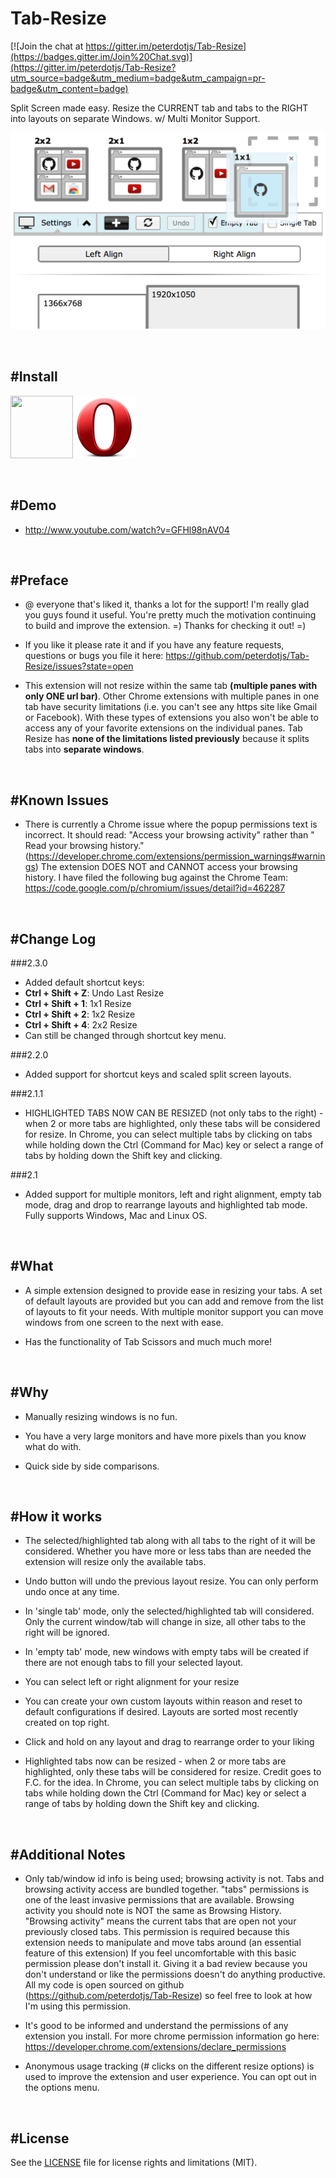 Tab-Resize
==========

[![Join the chat at https://gitter.im/peterdotjs/Tab-Resize](https://badges.gitter.im/Join%20Chat.svg)](https://gitter.im/peterdotjs/Tab-Resize?utm_source=badge&utm_medium=badge&utm_campaign=pr-badge&utm_content=badge)

Split Screen made easy. Resize the CURRENT tab and tabs to the RIGHT into layouts on separate Windows. w/ Multi Monitor Support.

![Tab Resize Screenshot](https://raw.githubusercontent.com/peterdotjs/resources/master/tab-resize/ss4v4.png)

<br/>

#Install
-------
<a href="https://chrome.google.com/webstore/detail/tab-resize-split-screen-l/bkpenclhmiealbebdopglffmfdiilejc"><img src="https://raw.githubusercontent.com/peterdotjs/resources/master/Franksouza183-Fs-Apps-google-chrome.ico" height="100" width="100"></a><a href="https://addons.opera.com/en/extensions/details/tab-resize-split-screen-layouts/?display=en"><img src="https://raw.githubusercontent.com/peterdotjs/resources/master/opera-browser.png" height="100" width="100"></a>

<br/>

#Demo
-------
 - http://www.youtube.com/watch?v=GFHl98nAV04

<br/>

#Preface
-------
- @ everyone that's liked it, thanks a lot for the support! I'm really glad you guys found it useful. You're pretty much the motivation continuing to build and improve the extension. =) Thanks for checking it out! =)

- If you like it please rate it and if you have any feature requests, questions or bugs you file it here: 
https://github.com/peterdotjs/Tab-Resize/issues?state=open 

- This extension will not resize within the same tab **(multiple panes with only ONE url bar)**.  Other Chrome extensions with multiple panes in one tab have security limitations (i.e. you can't see any https site like Gmail or Facebook). With these types of extensions you also won't be able to access any of your favorite extensions on the individual panes. Tab Resize has <strong>none of the limitations listed previously</strong> because it splits tabs into <strong>separate windows</strong>.

<br/>

#Known Issues
-------
- There is currently a Chrome issue where the popup permissions text is incorrect. It should read: "Access your browsing activity" rather than " Read your browsing history." (https://developer.chrome.com/extensions/permission_warnings#warnings) The extension DOES NOT and CANNOT access your browsing history. I have filed the following bug against the Chrome Team: https://code.google.com/p/chromium/issues/detail?id=462287 

<br/>

#Change Log
-------
###2.3.0
- Added default shortcut keys:
- **Ctrl + Shift + Z**: Undo Last Resize 
- **Ctrl + Shift + 1**: 1x1 Resize 
- **Ctrl + Shift + 2**: 1x2 Resize 
- **Ctrl + Shift + 4**: 2x2 Resize 
- Can still be changed through shortcut key menu.

###2.2.0
- Added support for shortcut keys and scaled split screen layouts.

###2.1.1
- HIGHLIGHTED TABS NOW CAN BE RESIZED (not only tabs to the right) - when 2 or more tabs are highlighted, only these tabs will be considered for resize. In Chrome, you can select multiple tabs by clicking on tabs while holding down the Ctrl (Command for Mac) key or select a range of tabs by holding down the Shift key and clicking. 

###2.1
- Added support for multiple monitors, left and right alignment, empty tab mode, drag and drop to rearrange layouts and highlighted tab mode. Fully supports Windows, Mac and Linux OS.

<br/>

#What
-------
- A simple extension designed to provide ease in resizing your tabs. A set of default layouts are provided but you can add and remove from the list of layouts to fit your needs. With multiple monitor support you can move windows from one screen to the next with ease. 

- Has the functionality of Tab Scissors and much much more!

<br/>

#Why
-------
- Manually resizing windows is no fun.

- You have a very large monitors and have more pixels than you know what do with.

- Quick side by side comparisons.

<br/>

#How it works
-------
- The selected/highlighted tab along with all tabs to the right of it will be considered. Whether you have more or less tabs than are needed the extension will resize only the available tabs. 

- Undo button will undo the previous layout resize. You can only perform undo once at any time.

- In 'single tab' mode, only the selected/highlighted tab will considered. Only the current window/tab will change in size, all other tabs to the right will be ignored. 

- In 'empty tab' mode, new windows with empty tabs will be created if there are not enough tabs to fill your selected layout. 

- You can select left or right alignment for your resize

- You can create your own custom layouts within reason and reset to default configurations if desired. Layouts are sorted most recently created on top right.

- Click and hold on any layout and drag to rearrange order to your liking

- Highlighted tabs now can be resized - when 2 or more tabs are highlighted, only these tabs will be considered for resize. Credit goes to F.C. for the idea. In Chrome, you can select multiple tabs by clicking on tabs while holding down the Ctrl (Command for Mac) key or select a range of tabs by holding down the Shift key and clicking.

<br/>

#Additional Notes
-------
- Only tab/window id info is being used; browsing activity is not. Tabs and browsing activity access are bundled together. "tabs" permissions is one of the least invasive permissions that are available. Browsing activity you should note is NOT the same as Browsing History. "Browsing activity" means the current tabs that are open not your previously closed tabs. This permission is required because this extension needs to manipulate and move tabs around (an essential feature of this extension) If you feel uncomfortable with this basic permission please don't install it. Giving it a bad review because you don't understand or like the permissions doesn't do anything productive. All my code is open sourced on github (https://github.com/peterdotjs/Tab-Resize) so feel free to look at how I'm using this permission.

- It's good to be informed and understand the permissions of any extension you install. For more chrome permission information go here: https://developer.chrome.com/extensions/declare_permissions

- Anonymous usage tracking (# clicks on the different resize options) is used to improve the extension and user experience. You can opt out in the options menu.

<br/>

#License
---------
See the [LICENSE](LICENSE.md) file for license rights and limitations (MIT).
